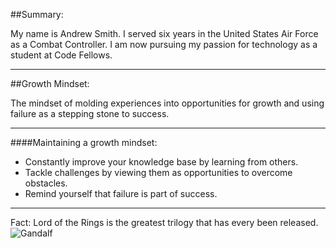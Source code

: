 ##Summary:

My name is Andrew Smith. I served six years in the United States Air Force as a Combat Controller. I am now pursuing my passion for technology as a student at Code Fellows. 

___

##Growth Mindset:

The mindset of molding experiences into opportunities for growth and using failure as a stepping stone to success. 

___

####Maintaining a growth mindset: 

- Constantly improve your knowledge base by learning from others. 
- Tackle challenges by viewing them as opportunities to overcome obstacles. 
- Remind yourself that failure is part of success. 

___

Fact: Lord of the Rings is the greatest trilogy that has every been released. 
![Gandalf](https://cdn1.thr.com/sites/default/files/imagecache/landscape_928x523/2012/09/Gandalf_a_l.jpg#gandalf)

